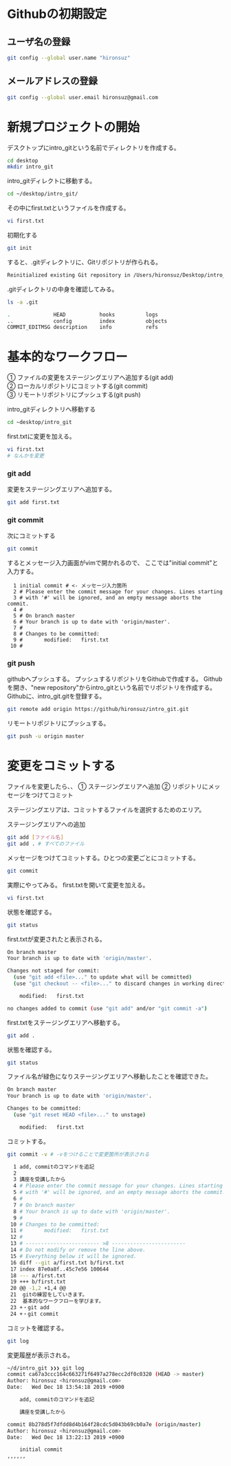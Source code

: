 # Githubの初期設定

## ユーザ名の登録
```bash
git config --global user.name "hironsuz"
```
## メールアドレスの登録
```bash
git config --global user.email hironsuz@gmail.com
```

# 新規プロジェクトの開始
デスクトップにintro_gitという名前でディレクトリを作成する。
```bash
cd desktop
mkdir intro_git
```
intro_gitディレクトに移動する。
```bash
cd ~/desktop/intro_git/
```
その中にfirst.txtというファイルを作成する。
```bash
vi first.txt
```
初期化する
```bash
git init
```
すると、.gitディレクトリに、Gitリポジトリが作られる。
```bash
Reinitialized existing Git repository in /Users/hironsuz/Desktop/intro_git/.git/
```

.gitディレクトリの中身を確認してみる。
```bash
ls -a .git
```
```bash
.              HEAD           hooks          logs
..             config         index          objects
COMMIT_EDITMSG description    info           refs
```

# 基本的なワークフロー
① ファイルの変更をステージングエリアへ追加する(git add)<br>
② ローカルリポジトリにコミットする(git commit)<br>
③ リモートリポジトリにプッシュする(git push)<br>

intro_gitディレクトリへ移動する
```bash
cd ~desktop/intro_git
```

first.txtに変更を加える。
```bash
vi first.txt
# なんかを変更
```

### git add
変更をステージングエリアへ追加する。
```bash
git add first.txt
```

### git commit
次にコミットする
```bash
git commit
```

するとメッセージ入力画面がvimで開かれるので、
ここでは"initial commit"と入力する。

```
  1 initial commit # <- メッセージ入力箇所
  2 # Please enter the commit message for your changes. Lines starting
  3 # with '#' will be ignored, and an empty message aborts the commit.
  4 #
  5 # On branch master
  6 # Your branch is up to date with 'origin/master'.
  7 #
  8 # Changes to be committed:
  9 #       modified:   first.txt
 10 #
 ```

### git push
githubへプッシュする。
プッシュするリポジトリをGithubで作成する。
Githubを開き、"new repository"からintro_gitという名前でリポジトリを作成する。
Githubに、intro_git.gitを登録する。

```bash
git remote add origin https://github/hironsuz/intro_git.git
```

リモートリポジトリにプッシュする。
```bash
git push -u origin master
```

# 変更をコミットする
ファイルを変更したら、、
① ステージングエリアへ追加
② リポジトリにメッセージをつけてコミット

ステージングエリアは、コミットするファイルを選択するためのエリア。

ステージングエリアへの追加
```bash
git add [ファイル名]
git add . # すべてのファイル
```

メッセージをつけてコミットする。ひとつの変更ごとにコミットする。
```bash
git commit
```

実際にやってみる。
first.txtを開いて変更を加える。
```bash
vi first.txt
```

状態を確認する。
```bash
git status
```
first.txtが変更されたと表示される。
```bash
On branch master
Your branch is up to date with 'origin/master'.

Changes not staged for commit:
  (use "git add <file>..." to update what will be committed)
  (use "git checkout -- <file>..." to discard changes in working directory)

	modified:   first.txt

no changes added to commit (use "git add" and/or "git commit -a")
```

first.txtをステージングエリアへ移動する。
```bash
git add .
```
状態を確認する。
```bash
git status
```
ファイル名が緑色になりステージングエリアへ移動したことを確認できた。
```bash
On branch master
Your branch is up to date with 'origin/master'.

Changes to be committed:
  (use "git reset HEAD <file>..." to unstage)

	modified:   first.txt
```

コミットする。


```bash
git commit -v # -vをつけることで変更箇所が表示される
```

```bash
  1 add, commitのコマンドを追記
  2
  3 講座を受講したから
  4 # Please enter the commit message for your changes. Lines starting
  5 # with '#' will be ignored, and an empty message aborts the commit.
  6 #
  7 # On branch master
  8 # Your branch is up to date with 'origin/master'.
  9 #
 10 # Changes to be committed:
 11 #       modified:   first.txt
 12 #
 13 # ------------------------ >8 ------------------------
 14 # Do not modify or remove the line above.
 15 # Everything below it will be ignored.
 16 diff --git a/first.txt b/first.txt
 17 index 87e0a8f..45c7e56 100644
 18 --- a/first.txt
 19 +++ b/first.txt
 20 @@ -1,2 +1,4 @@
 21  gitの練習をしていきます。
 22  基本的なワークフローを学びます。
 23 +・git add
 24 +・git commit
 ```

コミットを確認する。
```bash
git log
```
変更履歴が表示される。
```bash
~/d/intro_git ❯❯❯ git log
commit ca67a3ccc164c663271f6497a278ecc2df0c0320 (HEAD -> master)
Author: hironsuz <hironsuz@gmail.com>
Date:   Wed Dec 18 13:54:18 2019 +0900

    add, commitのコマンドを追記

    講座を受講したから

commit 8b278d5f7dfdd8d4b164f28cdc5d043b69cb0a7e (origin/master)
Author: hironsuz <hironsuz@gmail.com>
Date:   Wed Dec 18 13:22:13 2019 +0900

    initial commit
,,,,,,

```
